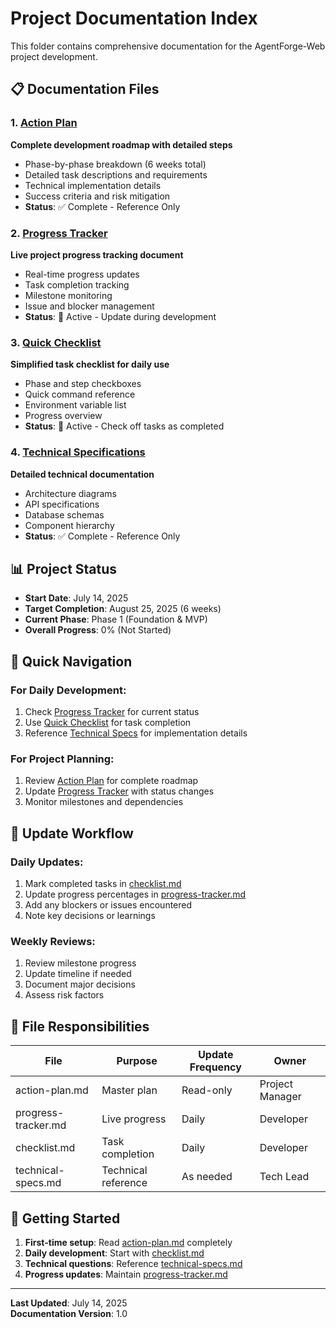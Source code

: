 # Project Documentation Index

This folder contains comprehensive documentation for the AgentForge-Web project development.

## 📋 Documentation Files

### 1. [Action Plan](./action-plan.md)
**Complete development roadmap with detailed steps**
- Phase-by-phase breakdown (6 weeks total)
- Detailed task descriptions and requirements
- Technical implementation details
- Success criteria and risk mitigation
- **Status**: ✅ Complete - Reference Only

### 2. [Progress Tracker](./progress-tracker.md) 
**Live project progress tracking document**
- Real-time progress updates
- Task completion tracking
- Milestone monitoring
- Issue and blocker management
- **Status**: 🔄 Active - Update during development

### 3. [Quick Checklist](./checklist.md)
**Simplified task checklist for daily use**
- Phase and step checkboxes
- Quick command reference
- Environment variable list
- Progress overview
- **Status**: 🔄 Active - Check off tasks as completed

### 4. [Technical Specifications](./technical-specs.md)
**Detailed technical documentation**
- Architecture diagrams
- API specifications  
- Database schemas
- Component hierarchy
- **Status**: ✅ Complete - Reference Only

## 📊 Project Status

- **Start Date**: July 14, 2025
- **Target Completion**: August 25, 2025 (6 weeks)
- **Current Phase**: Phase 1 (Foundation & MVP)
- **Overall Progress**: 0% (Not Started)

## 🎯 Quick Navigation

### For Daily Development:
1. Check [Progress Tracker](./progress-tracker.md) for current status
2. Use [Quick Checklist](./checklist.md) for task completion
3. Reference [Technical Specs](./technical-specs.md) for implementation details

### For Project Planning:
1. Review [Action Plan](./action-plan.md) for complete roadmap
2. Update [Progress Tracker](./progress-tracker.md) with status changes
3. Monitor milestones and dependencies

## 🔄 Update Workflow

### Daily Updates:
1. Mark completed tasks in [checklist.md](./checklist.md)
2. Update progress percentages in [progress-tracker.md](./progress-tracker.md)
3. Add any blockers or issues encountered
4. Note key decisions or learnings

### Weekly Reviews:
1. Review milestone progress
2. Update timeline if needed
3. Document major decisions
4. Assess risk factors

## 📝 File Responsibilities

| File | Purpose | Update Frequency | Owner |
|------|---------|------------------|-------|
| action-plan.md | Master plan | Read-only | Project Manager |
| progress-tracker.md | Live progress | Daily | Developer |
| checklist.md | Task completion | Daily | Developer |
| technical-specs.md | Technical reference | As needed | Tech Lead |

## 🚀 Getting Started

1. **First-time setup**: Read [action-plan.md](./action-plan.md) completely
2. **Daily development**: Start with [checklist.md](./checklist.md)
3. **Technical questions**: Reference [technical-specs.md](./technical-specs.md)
4. **Progress updates**: Maintain [progress-tracker.md](./progress-tracker.md)

---

**Last Updated**: July 14, 2025  
**Documentation Version**: 1.0
